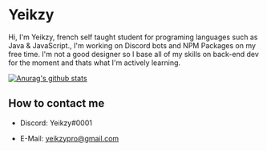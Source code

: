 # Yeikzy
Hi, I'm Yeikzy, french self taught student for programing languages such as Java & JavaScript., I'm working on Discord bots and NPM Packages on my free time. I'm not a good designer so I base all of my skills on back-end dev for the moment and thats what I'm actively learning.

[![Anurag's github stats](https://github-readme-stats.vercel.app/api?username=Yeikzy)](https://github.com/anuraghazra/github-readme-stats)

## How to contact me
- Discord: Yeikzy#0001

- E-Mail: yeikzypro@gmail.com
